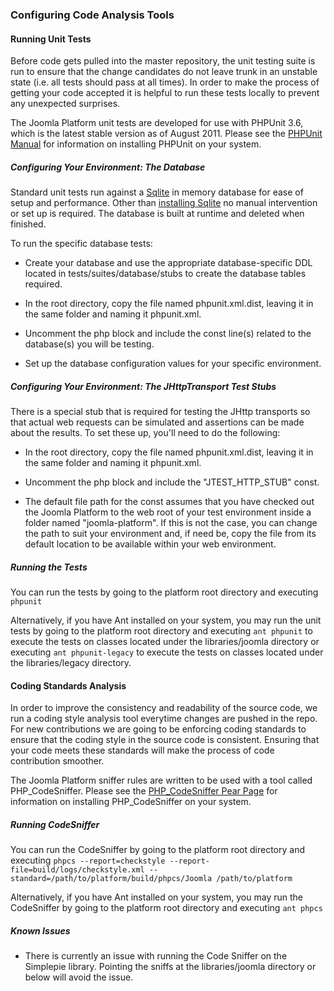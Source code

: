 ### Configuring Code Analysis Tools

#### Running Unit Tests

Before code gets pulled into the master repository, the unit testing
suite is run to ensure that the change candidates do not leave trunk in
an unstable state (i.e. all tests should pass at all times). In order to
make the process of getting your code accepted it is helpful to run
these tests locally to prevent any unexpected surprises.

The Joomla Platform unit tests are developed for use with PHPUnit 3.6,
which is the latest stable version as of August 2011. Please see the
[PHPUnit Manual](http://www.phpunit.de/manual/3.6/en/installation.html)
for information on installing PHPUnit on your system.

##### Configuring Your Environment: The Database

Standard unit tests run against a
[Sqlite](http://www.sqlite.org/quickstart.html) in memory database for
ease of setup and performance. Other than [installing
Sqlite](http://www.sqlite.org/quickstart.html) no manual intervention or
set up is required. The database is built at runtime and deleted when
finished.

To run the specific database tests:

-	 Create your database and use the appropriate database-specific DDL
		located in tests/suites/database/stubs to create the database tables
		required.

-	 In the root directory, copy the file named phpunit.xml.dist, leaving
		it in the same folder and naming it phpunit.xml.

-	 Uncomment the php block and include the const line(s) related to the
		database(s) you will be testing.

-	 Set up the database configuration values for your specific
		environment.

##### Configuring Your Environment: The JHttpTransport Test Stubs

There is a special stub that is required for testing the JHttp
transports so that actual web requests can be simulated and assertions
can be made about the results. To set these up, you'll need to do the
following:

-	 In the root directory, copy the file named phpunit.xml.dist, leaving
		it in the same folder and naming it phpunit.xml.

-	 Uncomment the php block and include the "JTEST\_HTTP\_STUB" const.

-	 The default file path for the const assumes that you have checked
		out the Joomla Platform to the web root of your test environment
		inside a folder named "joomla-platform". If this is not the case,
		you can change the path to suit your environment and, if need be,
		copy the file from its default location to be available within your
		web environment.

##### Running the Tests

You can run the tests by going to the platform root directory and
executing `phpunit`

Alternatively, if you have Ant installed on your system, you may run the
unit tests by going to the platform root directory and executing
`ant phpunit` to execute the tests on classes located under the
libraries/joomla directory or executing `ant phpunit-legacy` to execute
the tests on classes located under the libraries/legacy directory.

#### Coding Standards Analysis

In order to improve the consistency and readability of the source code,
we run a coding style analysis tool everytime changes are pushed in the
repo. For new contributions we are going to be enforcing coding
standards to ensure that the coding style in the source code is
consistent. Ensuring that your code meets these standards will make the
process of code contribution smoother.

The Joomla Platform sniffer rules are written to be used with a tool
called PHP\_CodeSniffer. Please see the [PHP\_CodeSniffer Pear
Page](http://pear.php.net/package/PHP_CodeSniffer) for information on
installing PHP\_CodeSniffer on your system.

##### Running CodeSniffer

You can run the CodeSniffer by going to the platform root directory and
executing `phpcs --report=checkstyle
			--report-file=build/logs/checkstyle.xml --standard=/path/to/platform/build/phpcs/Joomla /path/to/platform`

Alternatively, if you have Ant installed on your system, you may run the
CodeSniffer by going to the platform root directory and executing
`ant phpcs`

##### Known Issues

-	 There is currently an issue with running the Code Sniffer on the
		Simplepie library. Pointing the sniffs at the libraries/joomla
		directory or below will avoid the issue.



